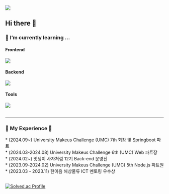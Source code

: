 <div align="left">
<a href="https://hits.seeyoufarm.com"><img src="https://hits.seeyoufarm.com/api/count/incr/badge.svg?url=https%3A%2F%2Fgithub.com%2Fkssosoy&count_bg=%2379C83D&title_bg=%23555555&icon=&icon_color=%23E7E7E7&title=hits&edge_flat=false"/></a>
<br/>

 
## Hi there 👋

 
<h3>🌱 I’m currently learning ...</h3>

<div>
  <h4>Frontend</h4>
  <img src="https://skillicons.dev/icons?i=html,css,js,react,redux" />
</div>

<div>
  <h4>Backend</h4>
<img src="https://skillicons.dev/icons?i=java,py,nodejs,spring,aws,docker" />
</div>

<div>
  <h4>Tools</h4>
  <img src="https://skillicons.dev/icons?i=git,github,notion,figma" />
</div>

<br/>
<hr>
<h3>🚀 My Experience 🚀</h3>
* (2024.09~) University Makeus Challenge (UMC) 7th 회장 및 Springboot 파트<br/>
* (2024.03-2024.08) University Makeus Challenge 6th (UMC) Web 파트장<br/>
* (2024.02~) 멋쟁이 사자처럼 12기 Back-end 운영진<br/>
* (2023.09-2024.02) University Makeus Challenge (UMC) 5th Node.js 파트원<br/>
* (2023.03 - 2023.11) 한이음 해상물류 ICT 멘토링 우수상 <br/>

## 

[![Solved.ac Profile](http://mazassumnida.wtf/api/v2/generate_badge?boj=qws1566)](https://solved.ac/qws1566/)
